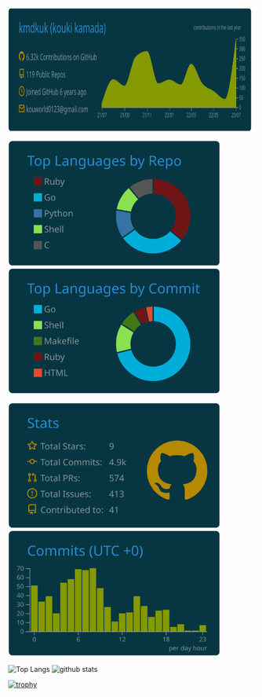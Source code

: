 <p align="left"> 
  <img height="253px" src="https://raw.githubusercontent.com/kmdkuk/kmdkuk/master/profile-summary-card-output/solarized_dark/0-profile-details.svg" />
</p>

<p align="left"> 
  <img height="257px" src="https://raw.githubusercontent.com/kmdkuk/kmdkuk/master/profile-summary-card-output/solarized_dark/1-repos-per-language.svg" />
  <img height="257px" src="https://raw.githubusercontent.com/kmdkuk/kmdkuk/master/profile-summary-card-output/solarized_dark/2-most-commit-language.svg" />
</p>

<p align="left"> 
  <img height="257px" src="https://raw.githubusercontent.com/kmdkuk/kmdkuk/master/profile-summary-card-output/solarized_dark/3-stats.svg" />
  <img height="257px" src="https://raw.githubusercontent.com/kmdkuk/kmdkuk/master/profile-summary-card-output/solarized_dark/4-productive-time.svg" />
</p>

<p align="left"> 
  <img alt="Top Langs" height="187px" src="https://github-readme-stats.vercel.app/api/top-langs/?username=kmdkuk&layout=compact&show_icons=true&theme=solarized-dark" />
  <img alt="github stats" height="187px" src="https://github-readme-stats.vercel.app/api?username=kmdkuk&theme=solarized-dark&show_icons=ture" />
</p>

<!--
[![My Qiita posts](https://qiita-badge.apiapi.app/s/kmdkuk/posts.svg)](http://qiita.com/kmdkuk)
[![My Qiita contributions](https://qiita-badge.apiapi.app/s/kmdkuk/contributions.svg)](http://qiita.com/kmdkuk)
[![My Qiita followers](https://qiita-badge.apiapi.app/s/kmdkuk/followers.svg)](http://qiita.com/kmdkuk)
-->

[![trophy](https://github-profile-trophy.vercel.app/?username=kmdkuk&column=8)](https://github.com/ryo-ma/github-profile-trophy)

<!--
**kmdkuk/kmdkuk** is a ✨ _special_ ✨ repository because its `README.md` (this file) appears on your GitHub profile.

Here are some ideas to get you started:

- 🔭 I’m currently working on ...
- 🌱 I’m currently learning ...
- 👯 I’m looking to collaborate on ...
- 🤔 I’m looking for help with ...
- 💬 Ask me about ...
- 📫 How to reach me: ...
- 😄 Pronouns: ...
- ⚡ Fun fact: ...
-->

